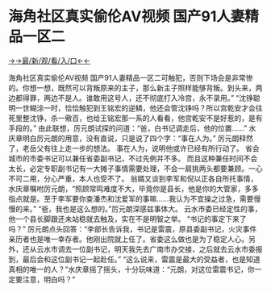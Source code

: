 # 海角社区真实偷伦AV视频 国产91人妻精品一区二

<a href="https://senfoop.com">→→最/新/观/看/入/口←←</a>

海角社区真实偷伦AV视频 国产91人妻精品一区二可触犯，否则下场会是非常惨的。你想一想，既然可以背叛原来的主子，那么新主子照样能够背叛。到头来，两边都得罪，两边不是人。谁敢用这号人，还不彻底打入冷宫，永不录用。”
“沈铮聪明一世糊涂一时，恰恰触犯到王铭宏的逆鳞，他还会管沈铮吗？所以宫乾安才会往死里整沈铮，杀一儆百，也给王铭宏那一系的人看看，他宫乾安不是好惹的，是有手段的。”
由此联想，厉元朗试探的问道：“爸，白书记调走后，他的位置……”
水庆章明白厉元朗的用意，没有直说，只是说了四个字：“事在人为。”
厉元朗释然了，老岳父有往上走一步的想法。
事在人为，说明他或许已经有所行动了。
省会城市的市委书记可以兼任省委副书记，不过先例并不多。
而且这种兼任时间不会太长，必定专职副书记有一大摊子事情需要处理，不会一肩挑两头都要兼顾。一心不可二用，分心严重，本人也受不了。
翁婿又谈到李军和倪以正各自所托事情，水庆章嘱咐厉元朗，“照顾常鸣难度不大，毕竟你是县长，他是你的大管家，多多指点就是。至于李军要你查潘杰和沈爱军的事嘛……我认为不宜操之过急，需要慢慢的来。”
“爸，我也是这么想的。”厉元朗深感兹事体大。
云水市委已经定性的事，他一个县长脚跟还未站稳就去触及，实在不是明智之举。
“书记的事定下来了吗？”
厉元朗点头回答：“李部长告诉我，书记是雷震，原县委副书记，火灾事件亲历者也是唯一幸存者。他刚出院就上任了。省委这么做也是为了稳定人心。另外，还从云水市调去一位副书记，明天我先去广南市办交接，之后就去云水市委报到，最后会和这位副书记一起赴任。”
“这么说来，雷震是最大的受益者，也是知道真相的唯一的人？”水庆章摇了摇头，十分玩味道：“元朗，对这位雷震书记，你一定要注意，明白吗？”
